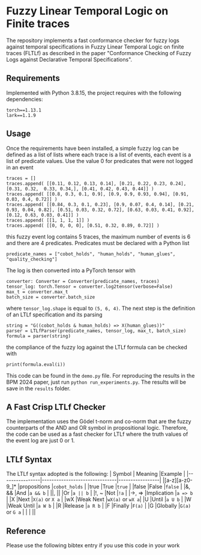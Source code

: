 # Fuzzy Linear Temporal Logic on Finite traces
The repository implements a fast conformance checker for fuzzy logs against temporal specifications in Fuzzy Linear Temporal Logic on finite traces (FLTLf) as described in the paper "Conformance Checking of Fuzzy Logs against Declarative Temporal Specifications".

## Requirements
Implemented with Python 3.8.15, the project requires with the following dependencies:
```
torch==1.13.1
lark==1.1.9
```

## Usage
Once the requirements have been installed, a simple fuzzy log can be defined as a list of lists where each trace is a list of events, each event is a list of predicate values. Use the value 0 for predicates that were not logged in an event
```
traces = []
traces.append( [[0.11, 0.12, 0.13, 0.14], [0.21, 0.22, 0.23, 0.24], [0.31, 0.32,  0.33, 0.34,], [0.41, 0.42, 0.43, 0.44]] ) 
traces.append( [[0.8, 0.3, 0.1, 0.9], [0.9, 0.9, 0.93, 0.94], [0.91, 0.03, 0.4, 0.72]] )
traces.append( [[0.84, 0.3, 0.1, 0.23], [0.9, 0.07, 0.4, 0.14], [0.21, 0.93, 0.04, 0.82], [0.51, 0.03, 0.32, 0.72], [0.63, 0.03, 0.41, 0.92], [0.12, 0.63, 0.03, 0.41]] )
traces.append( [[1, 1, 1, 1]] )
traces.append( [[0, 0, 0, 0], [0.51, 0.32, 0.89, 0.72]] )
```
this fuzzy event log contains 5 traces, the maximum number of events is 6 and there are 4 predicates. Predicates must be declared with a Python list
```
predicate_names = ["cobot_holds", "human_holds", "human_glues", "quality_checking"]
```
The log is then converted into a PyTorch tensor with
```
converter: Converter = Converter(predicate_names, traces)
tensor_log: torch.Tensor = converter.log2tensor(verbose=False)
max_t = converter.max_t
batch_size = converter.batch_size
```
where `tensor_log.shape` is equal to `(5, 6, 4)`. The next step is the definition of an LTLf specification and its parsing
```
string = "G((cobot_holds & human_holds) => X(human_glues))"
parser = LTLfParser(predicate_names, tensor_log, max_t, batch_size)
formula = parser(string)
```
the compliance of the fuzzy log against the LTLf formula can be checked with
```
print(formula.eval(i))
```
This code can be found in the `demo.py` file. For reproducing the results in the BPM 2024 paper, just run `python run_experiments.py`. The results will be save in the `results` folder.

## A Fast Crisp LTLf Checker
The implementation uses the Gödel t-norm and co-norm that are the fuzzy counterparts of the AND and OR symbol in propositional logic. Therefore, the code can be used as a fast checker for LTLf where the truth values of the event log are just 0 or 1.

## LTLf Syntax
The LTLf syntax adopted is the following:
|        Symbol  |            Meaning            |Example          |
|----------------|-------------------------------|-----------------|
|[a-z][a-z0-9_]* |propositions                   |`cobot_holds`    |
|true            |True                           |`true`           |
|false           |False                          |`false`          |
|&, &&           |And                            |`a && b`         |
|\|, \|\|        |Or                             |`a || b`         |
|!, ~            |Not                            |`!a`             |
|->, =>          |Implication                    |`a => b`         |
|X               |Next                           |`X(a)` or `X a`  |
|wX              |Weak Next                      |`wX(a)` or `wX a`|
|U               |Until                          |`a U b`          |
|W               |Weak Until                     |`a W b`          |
|R               |Release                        |`a R b`          |
|F               |Finally                        |`F(a)`           |
|G               |Globally                       |`G(a)` or `G a`  |
|                | ||

## Reference
Please use the following bibtex entry if you use this code in your work
```

```
